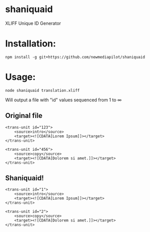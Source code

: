 # shaniquaid
XLIFF Unique ID Generator

# Installation:
```
npm install -g git+https://github.com/newmediapilot/shaniquaid
```

# Usage:
```
node shaniquaid translation.xliff
```

Will output a file with "id" values sequenced from 1 to ∞

## Original file
```
<trans-unit id="123">
    <source>intro</source>
    <target><![CDATA[Lorem Ipsum]]></target>
</trans-unit>

<trans-unit id="456">
    <source>copy</source>
    <target><![CDATA[Dolorem si amet.]]></target>
</trans-unit>
```
## Shaniquaid!
```
<trans-unit id="1">
    <source>intro</source>
    <target><![CDATA[Lorem Ipsum]]></target>
</trans-unit>

<trans-unit id="2">
    <source>copy</source>
    <target><![CDATA[Dolorem si amet.]]></target>
</trans-unit>
```
